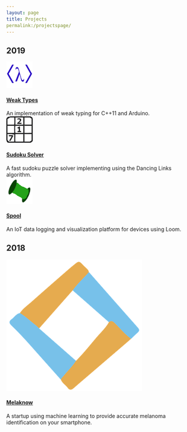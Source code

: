 ```yaml
---
layout: page
title: Projects
permalink:/projectspage/
---
```


## 2019

<div class="project-preview">
    <img class="project-image" src="/images/WeakTypes1.png" />
  <div class="project-info">
    <a class="project-title" href="/projects/weak-types">
    	<h4>
        Weak Types
      </h4>
  	</a>
 An implementation of weak typing for C++11 and Arduino. 
  </div>
</div>


<div class="project-preview">
  <img class="project-image" src="/images/SudokuSolver.png" />
  <div class="project-info">
    <a class="project-title" href="/projects/sudoku-solver">
    	<h4>
        Sudoku Solver
      </h4>
  	</a>
 A fast sudoku puzzle solver implementing using the Dancing Links algorithm.
  </div>
</div>



<div class="project-preview">
  <img class="project-image" src="/images/Spool.png" />
  <div class="project-info">
    <a class="project-title" href="/projects/spool">
    	<h4>
        Spool
      </h4>
  	</a>
 An IoT data logging and visualization platform for devices using Loom.
  </div>
</div>

## 2018

<div class="project-preview">
  <img class="project-image" src="/images/melaknow_diamond.png" />
  <div class="project-info">
    <a class="project-title" href="/projects/melaknow">
    	<h4>
        Melaknow
      </h4>
  	</a>
  A startup using machine learning to provide accurate melanoma identification on your smartphone.
  </div>
</div>


<div>
  <!--- 

## 2017

<div class="project-preview">
  <img class="project-image" src="/images/GradientDescent.png" />
  <div class="project-info">
    <a class="project-title" href="/projects/character">
    	<h4>
        Gradient Descent
      </h4>
  	</a>
  A python gradient descent neural network implementation.
  </div>
</div>



<div class="project-preview">
    <img class="project-image" src="/images/LSTMGAN.png" />



  <div class="project-info">
    <a class="project-title" href="/projects/character">
    	<h4>
        LSTM GAN
      </h4>
  	</a>
	Using a long short term memory generative adversarial network to compose music.
  </div>

</div>

<div class="project-preview">
      <img class="project-image" src="/images/SpecialRelativity2.png" />
    <div class="project-info">
    <a class="project-title" href="/projects/character">
    	<h4>
        Special Relativity
      </h4>
  	</a>
  An axiomatic introduction to special relativity with few math prerequisites, geared towards high schoolers and lay scientists.
  </div></div>





## 2016

<div class="project-preview">
  <img class="project-image" src="/images/Character.png" />
  <div class="project-info">
    <a class="project-title" href="/projects/character">
    	<h4>
        Character
      </h4>
  	</a>
  A better blogging experience for your wordpress site.
  </div>
</div>



<div class="project-preview">
 <img class="project-image" src="/images/Helios.png" />
  <div class="project-info">
    <a class="project-title" href="/projects/helios">
    	<h4>
        Helios
      </h4>
  	</a>
  An incentive platform to enable landlords and tenants to benefit from solar panel installations.
  </div>
</div> -->


</div>


